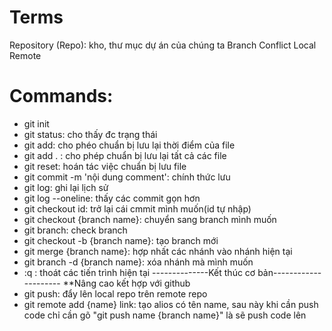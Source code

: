 # Terms

Repository (Repo): kho, thư mục dự án của chúng ta
Branch
Conflict
Local
Remote
# Commands:

- git init
- git status: cho thấy đc trạng thái
- git add: cho phéo chuẩn bị lưu lại thời điểm của file
- git add . : cho phép chuẩn bị lưu lại tất cả các file
- git reset: hoán tác việc chuẩn bị lưu file
- git commit -m 'nội dung comment': chính thức lưu
- git log: ghi lại lịch sử
- git log --oneline: thấy các commit gọn hơn
- git checkout id: trở lại cái cmmit mình muốn(id tự nhập)
- git checkout {branch name}: chuyển sang branch mình muốn
- git branch: check branch 
- git checkout -b {branch name}: tạo branch mới
- git merge {branch name}: hợp nhất các nhánh vào nhánh hiện tại
- git branch -d {branch name}: xóa nhánh mà mình muốn
- :q : thoát các tiến trình hiện tại
--------------Kết thúc cơ bản---------------------
**Nâng cao kết hợp với github
- git push: đẩy lên local repo trên remote repo
- git remote add {name} link: tạo alios có tên name, sau này khi cần push code chỉ cần gõ "git push name {branch name}" là sẽ push code lên